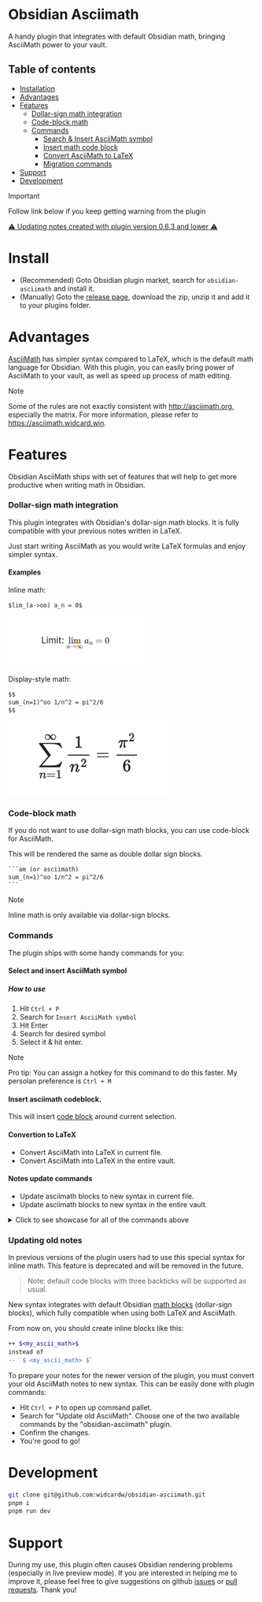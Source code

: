 # Obsidian Asciimath
A handy plugin that integrates with default Obsidian math, bringing AsciiMath power to your vault.

## Table of contents
- [Installation](#install)
- [Advantages](#advantages)
- [Features](#features)
    - [Dollar-sign math integration](#dollar-sign-math-integration)
    - [Code-block math](#code-block-math)
    - [Commands](#commands)
        - [Search & Insert AsciiMath symbol](#select-and-insert-asciimath-symbol)
        - [Insert math code block](#insert-asciimath-codeblock)
        - [Convert AsciiMath to LaTeX](#convertion-to-latex)
        - [Migration commands](#migration-commands)
- [Support](#support)
- [Development](#development)

> [!IMPORTANT]
> Follow link below if you keep getting warning from the plugin

[⚠ Updating notes created with plugin version 0.6.3 and lower ⚠](#updating-old-notes)

# Install

- (Recommended) Goto Obsidian plugin market, search for `obsidian-asciimath` and install it.
- (Manually) Goto the [release page](https://github.com/widcardw/obsidian-asciimath/releases), download the zip, unzip it and add it to your plugins folder.

# Advantages
[AsciiMath](http://asciimath.org) has simpler syntax compared to LaTeX, which is the default math language for Obsidian. With this plugin, you can easily bring power of AsciiMath to your vault, as well as speed up process of math editing.

> [!NOTE]
> Some of the rules are not exactly consistent with http://asciimath.org, especially the matrix. For more information, please refer to https://asciimath.widcard.win.


# Features
Obsidian AsciiMath ships with set of features that will help to get more productive when writing math in Obsidian.

### Dollar-sign math integration
This plugin integrates with Obsidian's dollar-sign math blocks. It is fully compatible with your previous notes written in LaTeX.

Just start writing AsciiMath as you would write LaTeX formulas and enjoy simpler syntax.

#### Examples
Inline math: 
```text
$lim_(a->oo) a_n = 0$
```
![](screenshots/inline.png)

Display-style math:
~~~text
$$
sum_(n=1)^oo 1/n^2 = pi^2/6
$$
~~~

![](screenshots/codeblock.png)

### Code-block math
If you do not want to use dollar-sign math blocks, you can use code-block for AsciiMath.

This will be rendered the same as double dollar sign blocks.
~~~text
```am (or asciimath)
sum_(n=1)^oo 1/n^2 = pi^2/6
```
~~~
> [!NOTE]
> Inline math is only available via dollar-sign blocks.

### Commands
The plugin ships with some handy commands for you:

#### Select and insert AsciiMath symbol
##### How to use
1. Hit `Ctrl + P`
2. Search for `Insert AsciiMath symbol`
3. Hit Enter
4. Search for desired symbol
5. Select it & hit enter.

> [!Note]
> Pro tip: You can assign a hotkey for this command to do this faster. My persolan preference is `Ctrl + M`

#### Insert asciimath codeblock.
This will insert [code block](#code-block-math) around current selection.

#### Convertion to LaTeX
- Convert AsciiMath into LaTeX in current file.
- Convert AsciiMath into LaTeX in the entire vault.

#### Notes update commands
- Update asciimath blocks to new syntax in current file.
- Update asciimath blocks to new syntax in the entire vault.

<details>
<summary>Click to see showcase for all of the commands above</summary>

![](./screenshots/out.gif)
</details>

### Updating old notes

In previous versions of the plugin users had to use this special syntax for inline math. This feature is deprecated and will be removed in the future.
> Note: default code blocks with three backticks will be supported as usual.

New syntax integrates with default Obsidian [math blocks](https://help.obsidian.md/Editing+and+formatting/Advanced+formatting+syntax#Math) (dollar-sign blocks), which fully compatible when using both LaTeX and AsciiMath.

From now on, you should create inline blocks like this:
```diff
++ $<my_ascii_math>$
instead of
-- `$ <my_ascii_math> $`
```

To prepare your notes for the newer version of the plugin, you must convert your old AsciiMath notes to new syntax. This can be easily done with plugin commands:
- Hit `Ctrl + P` to open up command pallet.
- Search for "Update old AsciiMath". Choose one of the two available commands by the "obsidian-asciimath" plugin.
- Confirm the changes.
- You're good to go!


# Development

```sh
git clone git@github.com:widcardw/obsidian-asciimath.git
pnpm i
pnpm run dev
```

# Support

During my use, this plugin often causes Obsidian rendering problems (especially in live preview mode). If you are interested in helping me to improve it, please feel free to give suggestions on github [issues](https://github.com/widcardw/obsidian-asciimath/issues) or [pull requests](https://github.com/widcardw/obsidian-asciimath/pulls). Thank you!
